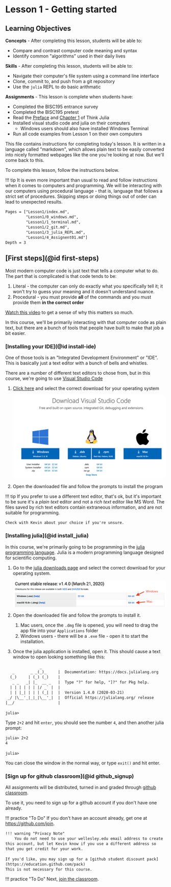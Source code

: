 # Lesson 1 - Getting started

## Learning Objectives

**Concepts** - After completing this lesson, students will be able to:

- Compare and contrast computer code meaning and syntax
- Identify common "algorithms" used in their daily lives

**Skills** - After completing this lesson, students will be able to:

- Navigate their computer's file system using a command line interface
- Clone, commit to, and push from a git repository
- Use the `julia` REPL to do basic arithmatic

**Assignments** - This lesson is complete when students have:

- Completed the BISC195 entrance survey
- Completed the BISC195 pretest
- Read the [Preface](https://benlauwens.github.io/ThinkJulia.jl/latest/book.html#_preface)
  and [Chapter 1](https://benlauwens.github.io/ThinkJulia.jl/latest/book.html#chap01)
  of Think Julia
- Installed visual studio code and julia on their computers
  - Windows users should also have installed Windows Terminal
- Run all code examples from Lesson 1 on their own computers

This file contains instructions for completing today's lesson.
It is written in a language called "markdown",
which allows plain text to be easily converted
into nicely formatted webpages like the one you're looking at now.
But we'll come back to this.

To complete this lesson, follow the instructions below.

!!! tip
    It is even more important than usual
    to read and follow instructions
    when it comes to computers and programming.
    We will be interacting with our computers
    using procedural language - that is,
    language that follows a strict set of procedures.
    Skipping steps or doing things out of order
    can lead to unexpected results.

```@contents
Pages = ["Lesson1/index.md", 
         "Lesson1/0_windows.md",
         "Lesson1/1_terminal.md",
         "Lesson1/2_git.md",
         "Lesson1/3_julia_REPL.md",
         "Lesson1/4_Assignent01.md"]
Depth = 3
```

## [First steps](@id first-steps)

Most modern computer code is just text
that tells a computer what to do.
The part that is complicated is that code tends to be:

1. Literal - the computer can only do exactly what you specifically tell it;
   it won't try to guess your meaning
   and it doesn't understand nuance.
1. Procedural - you must provide **all** of the commands
   and you must provide them **in the correct order**

[Watch this video](https://www.youtube.com/watch?v=cDA3_5982h8)
to get a sense of why this matters so much.

In this course,
we'll be primarily interacting with that computer code as plain text,
but there are a bunch of tools that people have built
to make that job a bit easier.

### [Installing your IDE](@id install-ide)

One of those tools is an "Integrated Development Environment" or "IDE".
This is basically just a text editor with a bunch of bells and whistles.

There are a number of different text editors to chose from,
but in this course, we're going to use [Visual Studio Code](https://code.visualstudio.com/)

1. [Click here](https://code.visualstudio.com/Download)
    and select the correct download for your operating system

    ![vscode-download](../assets/img/vs-code-download.png)

1. Open the downloaded file and follow the prompts to install the program

!!! tip
    If you prefer to use a different text editor, that's ok,
    but it's important to be sure it's a _plain text_ editor
    and not a _rich text_ editor like MS Word. 
    The files saved by rich text editors contain extraneous information,
    and are not suitable for programming.

    Check with Kevin about your choice if you're unsure.

### [Installing julia](@id install_julia)

In this course,
we're primarily going to be programming in the [julia programming language](https://julialang.org/).
Julia is a modern programming language
designed for scientific computing.

1. Go to the [julia downloads page](https://julialang.org/downloads/)
    and select the correct download for your operating system.

    ![julia-download](../assets/img/julia-releases.png)

1. Open the downloaded file and follow the prompts to install it.
    1. Mac users, once the `.dmg` file is opened,
       you will need to drag the app file into your `Applications` folder
    1. Windows users - there will be a `.exe` file - open it to start the installation.
1. Once the julia application is installed, open it.
   This should cause a text window to open looking something like this:

```
               _
   _       _ _(_)_     |  Documentation: https://docs.julialang.org
  (_)     | (_) (_)    |
   _ _   _| |_  __ _   |  Type "?" for help, "]?" for Pkg help.
  | | | | | | |/ _` |  |
  | | |_| | | | (_| |  |  Version 1.4.0 (2020-03-21)
 _/ |\__'_|_|_|\__'_|  |  Official https://julialang.org/ release
|__/                   |

julia>
```

Type `2+2` and hit `enter`, you should see the number `4`, and then another julia prompt:

```
julia> 2+2
4

julia>
```

You can close the window in the normal way, or type `exit()` and hit enter.

### [Sign up for github classroom](@id github_signup)

All assignments will be distributed,
turned in and graded through [github classroom](http://classroom.github.com/).

To use it, you need to sign up for a github account
if you don't have one already.

!!! practice "To Do"
    If you don't have an account already, get one at https://github.com/join.

    !!! warning "Privacy Note"
        You do not need to use your wellesley.edu email address to create this account, but let Kevin know if you use a different address so that you get credit for your work.

    If you'd like, you may sign up for a [github student discount pack](https://education.github.com/pack)
    This is not necessary for this course.

!!! practice "To Do"
    Next, [join the classroom](https://classroom.github.com/classrooms/49307558-wellesley-bisc195).